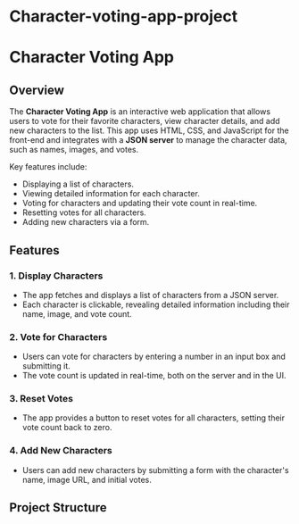 # Character-voting-app-project
# Character Voting App

## Overview

The **Character Voting App** is an interactive web application that allows users to vote for their favorite characters, view character details, and add new characters to the list. This app uses HTML, CSS, and JavaScript for the front-end and integrates with a **JSON server** to manage the character data, such as names, images, and votes.

Key features include:
- Displaying a list of characters.
- Viewing detailed information for each character.
- Voting for characters and updating their vote count in real-time.
- Resetting votes for all characters.
- Adding new characters via a form.

## Features

### 1. **Display Characters**
   - The app fetches and displays a list of characters from a JSON server.
   - Each character is clickable, revealing detailed information including their name, image, and vote count.

### 2. **Vote for Characters**
   - Users can vote for characters by entering a number in an input box and submitting it.
   - The vote count is updated in real-time, both on the server and in the UI.

### 3. **Reset Votes**
   - The app provides a button to reset votes for all characters, setting their vote count back to zero.

### 4. **Add New Characters**
   - Users can add new characters by submitting a form with the character's name, image URL, and initial votes.

## Project Structure

